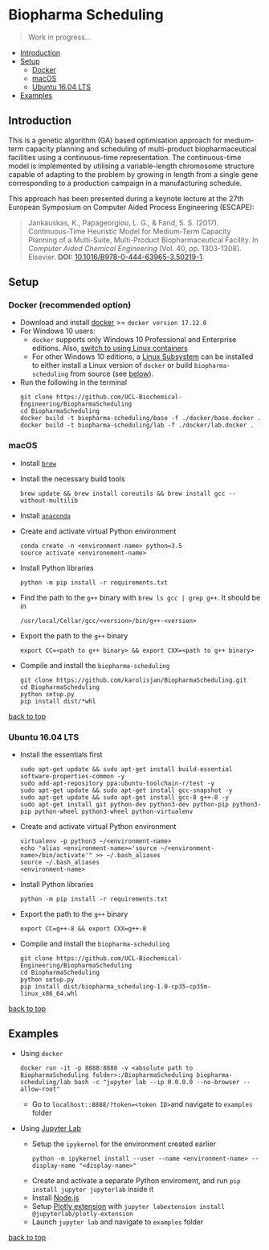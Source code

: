 <a id='index'></a>
# Biopharma Scheduling

> Work in progress...

* [Introduction](#intro)
* [Setup](#setup)
    * [Docker](#docker)
    * [macOS](#macos)
    * [Ubuntu 16.04 LTS](#ubuntu)
* [Examples](#demo)

<a id='intro'></a>
## Introduction

This is a genetic algorithm (GA) based optimisation approach for medium-term capacity planning and scheduling of multi-product biopharmaceutical facilities using a continuous-time representation. The continuous-time model is implemented by utilising a variable-length chromosome structure capable of adapting to the problem by growing in length from a single gene corresponding to a production campaign in a manufacturing schedule.

This approach has been presented during a keynote lecture at the 27th European Symposium on Computer Aided Process Engineering (ESCAPE):

> Jankauskas, K., Papageorgiou, L. G., & Farid, S. S. (2017). Continuous-Time Heuristic Model for Medium-Term Capacity Planning of a Multi-Suite, Multi-Product Biopharmaceutical Facility. In *Computer Aided Chemical Engineering* (Vol. 40, pp. 1303-1308). Elsevier. **DOI:** [10.1016/B978-0-444-63965-3.50219-1](https://doi.org/10.1016/B978-0-444-63965-3.50219-1).

<a id='setup'></a>
## Setup 

<a id='docker'></a>
### Docker (recommended option)

* Download and install [docker](https://www.docker.com/community-edition) >= `docker version 17.12.0`
* For Windows 10 users:
    * `docker` supports only Windows 10 Professional and Enterprise editions. Also, [switch to using Linux containers](https://docs.microsoft.com/en-us/virtualization/windowscontainers/quick-start/quick-start-windows-10)
    * For other Windows 10 editions, a [Linux Subsystem](https://docs.microsoft.com/en-us/windows/wsl/install-win10) can be installed to either install a Linux version of `docker` or build `biopharma-scheduling` from source (see [below](#ubuntu)). 
* Run the following in the terminal
    ```
    git clone https://github.com/UCL-Biochemical-Engineering/BiopharmaScheduling
    cd BiopharmaScheduling
    docker build -t biopharma-scheduling/base -f ./docker/base.docker .
    docker build -t biopharma-scheduling/lab -f ./docker/lab.docker .
    ```

<a id='macos'></a>
### macOS

* Install [`brew`](https://brew.sh/)

* Install the necessary build tools
    ```
    brew update && brew install coreutils && brew install gcc --without-multilib
    ```
* Install [`anaconda`](https://www.anaconda.com/download/#linux)
* Create and activate virtual Python environment
    ```
    conda create -n <environment-name> python=3.5
    source activate <environement-name>
    ```
* Install Python libraries
    ```
    python -m pip install -r requirements.txt
    ```
* Find the path to the `g++` binary with `brew ls gcc | grep g++`. It should be in       
    ```
    /usr/local/Cellar/gcc/<version>/bin/g++-<version>
    ```
* Export the path to the `g++` binary 
    ```
    export CC=<path to g++ binary> && export CXX=<path to g++ binary>
    ```
* Compile and install the `biopharma-scheduling`
    ```
    git clone https://github.com/karolisjan/BiopharmaScheduling.git
    cd BiopharmaScheduling
    python setup.py
    pip install dist/*whl
    ```

[back to top](#index)

<a id='ubuntu'></a>
### Ubuntu 16.04 LTS

* Install the essentials first
    ```
    sudo apt-get update && sudo apt-get install build-essential software-properties-common -y 
    sudo add-apt-repository ppa:ubuntu-toolchain-r/test -y 
    sudo apt-get update && sudo apt-get install gcc-snapshot -y 
    sudo apt-get update && sudo apt-get install gcc-8 g++-8 -y
    sudo apt-get install git python-dev python3-dev python-pip python3-pip python-wheel python3-wheel python-virtualenv 
    ```
* Create and activate virtual Python environment
    ```
    virtualenv -p python3 ~/<environment-name>
    echo "alias <environment-name>='source ~/<environment-name>/bin/activate'" >> ~/.bash_aliases
    source ~/.bash_aliases
    <environment-name>
    ```
* Install Python libraries
    ```
    python -m pip install -r requirements.txt
    ```
* Export the path to the `g++` binary 
    ```
    export CC=g++-8 && export CXX=g++-8
    ```
* Compile and install the `biopharma-scheduling`
    ```
    git clone https://github.com/UCL-Biochemical-Engineering/BiopharmaScheduling
    cd BiopharmaScheduling
    python setup.py
    pip install dist/biopharma_scheduling-1.0-cp35-cp35m-linux_x86_64.whl
    ```

[back to top](#index)

<a id='examples'></a>
## Examples

* Using `docker`
    ```
    docker run -it -p 8888:8888 -v <absolute path to BiopharmaScheduling folder>:/BiopharmaScheduling biopharma-scheduling/lab bash -c "jupyter lab --ip 0.0.0.0 --no-browser --allow-root"
    ```
    * Go to `localhost::8888/?token=<token ID>`and navigate to `examples` folder
* Using [Jupyter Lab](https://blog.jupyter.org/jupyterlab-is-ready-for-users-5a6f039b8906) 

    * Setup the `ipykernel` for the environment created earlier
        ```
        python -m ipykernel install --user --name <environment-name> --display-name "<display-name>"
        ```
    * Create and activate a separate Python enviroment, and run `pip install jupyter jupyterlab` inside it
    * Install [Node.js](https://nodejs.org/en/)
    * Setup [Plotly extension](https://github.com/jupyterlab/jupyter-renderers/tree/master/packages/plotly-extension) with `jupyter labextension install @jupyterlab/plotly-extension`
    * Launch `jupyter lab` and navigate to `examples` folder

[back to top](#index)